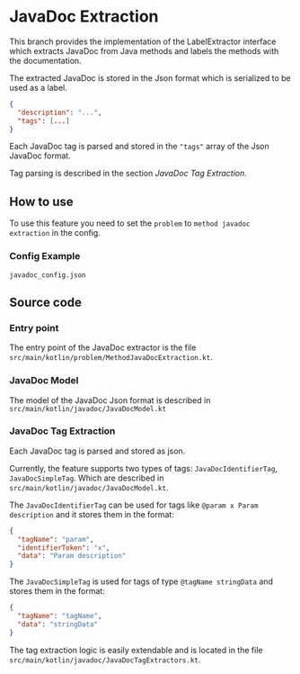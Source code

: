 # JavaDoc Extraction

This branch provides the implementation of the LabelExtractor interface
which extracts JavaDoc from Java methods and labels the methods with the documentation.

The extracted JavaDoc is stored in the Json format which is serialized to be used as a label.
```json
{
  "description": "...",
  "tags": [...]
}
```

Each JavaDoc tag is parsed and stored in the `"tags"` array of the Json JavaDoc format.

Tag parsing is described in the section *JavaDoc Tag Extraction*.

## How to use

To use this feature you need to set the `problem` to `method javadoc extraction` in the config.

### Config Example

`javadoc_config.json`

## Source code

### Entry point

The entry point of the JavaDoc extractor is the file `src/main/kotlin/problem/MethodJavaDocExtraction.kt`.

### JavaDoc Model

The model of the JavaDoc Json format is described in `src/main/kotlin/javadoc/JavaDocModel.kt`

### JavaDoc Tag Extraction

Each JavaDoc tag is parsed and stored as json.

Currently, the feature supports two types of tags: `JavaDocIdentifierTag`, `JavaDocSimpleTag`.
Which are described in `src/main/kotlin/javadoc/JavaDocModel.kt`.

The `JavaDocIdentifierTag` can be used for tags like `@param x Param description` and it stores them in the format:

```json
{
  "tagName": "param",
  "identifierToken": "x",
  "data": "Param description"
}
```

The `JavaDocSimpleTag` is used for tags of type `@tagName stringData` and stores them in the format:

```json
{
  "tagName": "tagName",
  "data": "stringData"
}
```

The tag extraction logic is easily extendable and is located in the file `src/main/kotlin/javadoc/JavaDocTagExtractors.kt`.

